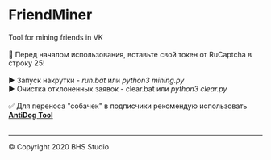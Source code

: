 # FriendMiner
Tool for mining friends in VK
<br><br>
🔴 Перед началом использования, вставьте свой токен от RuCaptcha в строку 25!
<br><br>
▶ Запуск накрутки - _run.bat_ или _python3 mining.py_<br>
▶ Очистка отклоненных заявок - clear.bat или _python3 clear.py_
<br><br>
✅ Для переноса "собачек" в подписчики рекомендую использовать __<a href="https://github.com/aveBHS/FriendsTool#1-antidog-tool">AntiDog Tool</a>__
<br><br>
<hr>
&copy; Copyright 2020 BHS Studio
